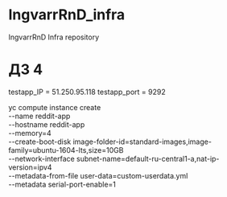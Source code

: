 # IngvarrRnD_infra
IngvarrRnD Infra repository

# ДЗ 4

testapp_IP = 51.250.95.118
testapp_port = 9292

yc compute instance create \
  --name reddit-app \
  --hostname reddit-app \
  --memory=4 \
  --create-boot-disk image-folder-id=standard-images,image-family=ubuntu-1604-lts,size=10GB \
  --network-interface subnet-name=default-ru-central1-a,nat-ip-version=ipv4 \
  --metadata-from-file user-data=custom-userdata.yml \
  --metadata serial-port-enable=1
  
